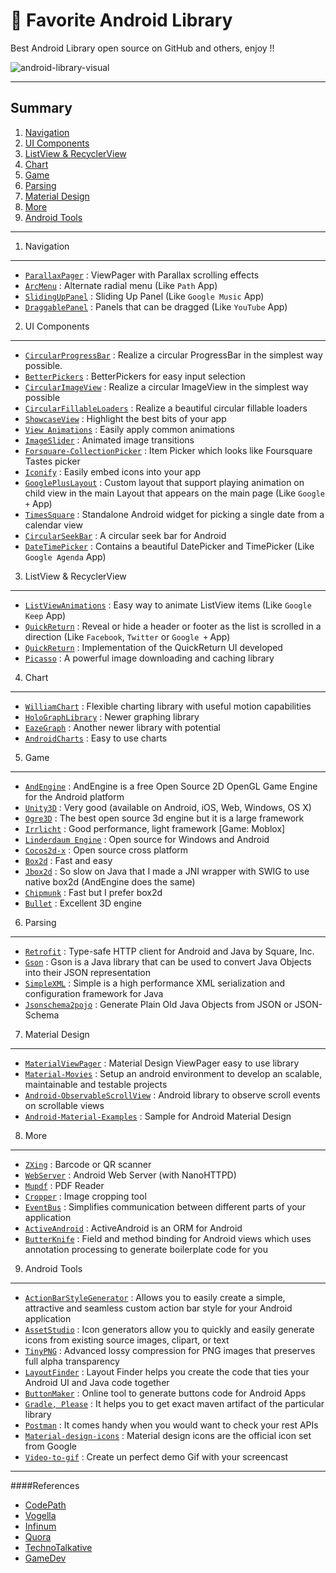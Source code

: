# :book: Favorite Android Library
Best Android Library open source on GitHub and others, enjoy !!

![android-library-visual](https://cloud.githubusercontent.com/assets/4562398/6830152/4acbcd54-d318-11e4-8328-2fc49964694f.jpg)

***

Summary
-----

1. [Navigation](#navigation) 
2. [UI Components](#uicomponents) 
3. [ListView & RecyclerView](#listview) 
4. [Chart](#chart) 
5. [Game](#game) 
6. [Parsing](#parsing) 
7. [Material Design](#material_design) 
8. [More](#more) 
9. [Android Tools](#androidtools) 

***

1. <a name="navigation">Navigation
-----

* [`ParallaxPager`](https://github.com/prolificinteractive/ParallaxPager) : ViewPager with Parallax scrolling effects
* [`ArcMenu`](https://github.com/daCapricorn/ArcMenu) : Alternate radial menu (Like `Path` App)
* [`SlidingUpPanel`](https://github.com/umano/AndroidSlidingUpPanel) : Sliding Up Panel (Like `Google Music` App)
* [`DraggablePanel`](https://github.com/pedrovgs/DraggablePanel) : Panels that can be dragged (Like `YouTube` App)

2. <a name="uicomponents">UI Components
-----

* [`CircularProgressBar`](https://github.com/lopspower/CircularProgressBar) : Realize a circular ProgressBar in the simplest way possible.
* [`BetterPickers`](https://github.com/derekbrameyer/android-betterpickers) : BetterPickers for easy input selection
* [`CircularImageView`](https://github.com/lopspower/CircularImageView) : Realize a circular ImageView in the simplest way possible
* [`CircularFillableLoaders`](https://github.com/lopspower/CircularFillableLoaders) : Realize a beautiful circular fillable loaders
* [`ShowcaseView`](https://github.com/amlcurran/ShowcaseView) : Highlight the best bits of your app
* [`View Animations`](https://github.com/daimajia/AndroidViewAnimations) : Easily apply common animations
* [`ImageSlider`](https://github.com/daimajia/AndroidImageSlider) : Animated image transitions
* [`Forsquare-CollectionPicker`](https://github.com/anton46/Foursquare-CollectionPicker) : Item Picker which looks like Foursquare Tastes picker
* [`Iconify`](https://github.com/JoanZapata/android-iconify) : Easily embed icons into your app
* [`GooglePlusLayout`](https://github.com/Nammari/GooglePlusLayout) : Custom layout that support playing animation on child view in the main Layout that appears on the main page (Like `Google +` App)
* [`TimesSquare`](https://github.com/square/android-times-square) : Standalone Android widget for picking a single date from a calendar view
* [`CircularSeekBar`](https://github.com/RaghavSood/AndroidCircularSeekBar) : A circular seek bar for Android
* [`DateTimePicker`](https://github.com/flavienlaurent/datetimepicker) : Contains a beautiful DatePicker and TimePicker (Like `Google Agenda` App)

3. <a name="listview">ListView & RecyclerView
-----

* [`ListViewAnimations`](https://github.com/nhaarman/ListViewAnimations) : Easy way to animate ListView items (Like `Google Keep` App)
* [`QuickReturn`](https://github.com/lawloretienne/QuickReturn) : Reveal or hide a header or footer as the list is scrolled in a direction (Like `Facebook`, `Twitter` or `Google +` App)
* [`QuickReturn`](https://github.com/LarsWerkman/QuickReturnListView) : Implementation of the QuickReturn UI developed
* [`Picasso`](https://github.com/square/picasso) : A powerful image downloading and caching library

4. <a name="chart">Chart
-----

* [`WilliamChart`](https://github.com/diogobernardino/WilliamChart) : Flexible charting library with useful motion capabilities
* [`HoloGraphLibrary`](https://github.com/Androguide/HoloGraphLibrary) : Newer graphing library
* [`EazeGraph`](https://github.com/blackfizz/EazeGraph) : Another newer library with potential
* [`AndroidCharts`](https://github.com/HackPlan/AndroidCharts) : Easy to use charts

5. <a name="game">Game
-----

* [`AndEngine`](https://github.com/nicolasgramlich/AndEngine) : AndEngine is a free Open Source 2D OpenGL Game Engine for the Android platform
* [`Unity3D`](http://unity3d.com/) : Very good (available on Android, iOS, Web, Windows, OS X)
* [`Ogre3D`](http://www.ogre3d.org/) : The best open source 3d engine but it is a large framework
* [`Irrlicht`](http://irrlicht.sourceforge.net/) : Good performance, light framework [Game: Moblox]
* [`Linderdaum Engine`](http://www.linderdaum.com/) : Open source for Windows and Android
* [`Cocos2d-x`](http://cocos2d-x.org/) : Open source cross platform
* [`Box2d`](http://box2d.org/) : Fast and easy
* [`Jbox2d`](http://www.jbox2d.org/) : So slow on Java that I made a JNI wrapper with SWIG to use native box2d (AndEngine does the same)
* [`Chipmunk`](http://code.google.com/p/chipmunk-physics/) : Fast but I prefer box2d
* [`Bullet`](http://bulletphysics.org/) : Excellent 3D engine

6. <a name="parsing">Parsing
-----

* [`Retrofit`](https://github.com/square/retrofit) : Type-safe HTTP client for Android and Java by Square, Inc.
* [`Gson`](https://code.google.com/p/google-gson/) : Gson is a Java library that can be used to convert Java Objects into their JSON representation
* [`SimpleXML`](http://simple.sourceforge.net/download/stream/doc/examples/examples.php) : Simple is a high performance XML serialization and configuration framework for Java
* [`Jsonschema2pojo`](http://www.jsonschema2pojo.org/) : Generate Plain Old Java Objects from JSON or JSON-Schema

7. <a name="material_design">Material Design
-----

* [`MaterialViewPager`](https://github.com/florent37/MaterialViewPager) : Material Design ViewPager easy to use library
* [`Material-Movies`](https://github.com/saulmm/Material-Movies) : Setup an android environment to develop an scalable, maintainable and testable projects
* [`Android-ObservableScrollView`](https://github.com/ksoichiro/Android-ObservableScrollView) : Android library to observe scroll events on scrollable views
* [`Android-Material-Examples`](https://github.com/saulmm/Android-Material-Examples) : Sample for Android Material Design

8. <a name="more">More
-----

* [`ZXing`](https://github.com/zxing/zxing) : Barcode or QR scanner
* [`WebServer`](https://github.com/lopspower/WebServer) : Android Web Server (with NanoHTTPD)
* [`Mupdf`](https://github.com/muennich/mupdf) : PDF Reader
* [`Cropper`](https://github.com/edmodo/cropper) : Image cropping tool
* [`EventBus`](http://greenrobot.github.io/EventBus/) : Simplifies communication between different parts of your application
* [`ActiveAndroid`](http://www.activeandroid.com/) : ActiveAndroid is an ORM for Android
* [`ButterKnife`](https://github.com/JakeWharton/butterknife) : Field and method binding for Android views which uses annotation processing to generate boilerplate code for you

9. <a name="androidtools">Android Tools
-----

* [`ActionBarStyleGenerator`](https://github.com/jgilfelt/android-actionbarstylegenerator) : Allows you to easily create a simple, attractive and seamless custom action bar style for your Android application
* [`AssetStudio`](http://romannurik.github.io/AndroidAssetStudio/) : Icon generators allow you to quickly and easily generate icons from existing source images, clipart, or text
* [`TinyPNG`](https://tinypng.com/) : Advanced lossy compression for PNG images that preserves full alpha transparency
* [`LayoutFinder`](https://www.buzzingandroid.com/tools/android-layout-finder/) : Layout Finder helps you create the code that ties your Android UI and Java code together
* [`ButtonMaker`](http://angrytools.com/android/button/) : Online tool to generate buttons code for Android Apps
* [`Gradle, Please`](http://gradleplease.appspot.com/) : It helps you to get exact maven artifact of the particular library
* [`Postman`](http://www.getpostman.com/) : It comes handy when you would want to check your rest APIs
* [`Material-design-icons`](https://github.com/google/material-design-icons) : Material design icons are the official icon set from Google
* [`Video-to-gif`](http://ezgif.com/video-to-gif) : Create un perfect demo Gif with your screencast

***

####References

* [CodePath](http://codepath.com/)
* [Vogella](http://www.vogella.com/tutorials/AndroidUsefulLibraries/article.html)
* [Infinum](https://www.infinum.co/the-capsized-eight/articles/top-5-android-libraries-every-android-developer-should-know-about)
* [Quora](http://www.quora.com/What-are-the-best-open-source-libraries-available-for-Android)
* [TechnoTalkative](http://www.technotalkative.com/lazy-android-part-7-useful-tools/)
* [GameDev](http://gamedev.stackexchange.com/a/1821)
